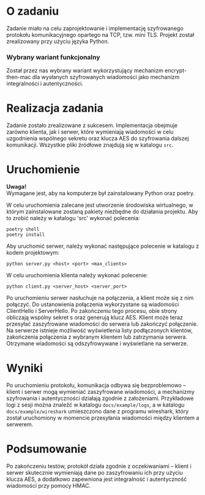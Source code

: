# O zadaniu  
Zadanie miało na celu zaprojektowanie i implementację szyfrowanego protokołu komunikacyjnego opartego na TCP, tzw. mini TLS. Projekt został zrealizowany przy użyciu języka Python.
### Wybrany wariant funkcjonalny
Został przez nas wybrany wariant wykorzystujący mechanizm encrypt-then-mac dla wysłanych szyfrowanych wiadomości jako mechanizm integralności i autentyczności.

# Realizacja zadania  
Zadanie zostało zrealizowane z sukcesem. Implementacja obejmuje zarówno klienta, jak i serwer, które wymieniają wiadomości w celu uzgodnienia wspólnego sekretu oraz klucza AES do szyfrowania dalszej komunikacji. Wszystkie pliki źródłowe znajdują się w katalogu `src`.  

# Uruchomienie  

**Uwaga!**   
Wymagane jest, aby na komputerze był zainstalowany Python oraz poetry.      

W celu uruchomienia zalecane jest utworzenie środowiska wirtualnego, w którym zainstalowane zostaną pakiety niezbędne do działania projektu. Aby to zrobić należy w katalogu 'src' wykonać polecenia:

```
poetry shell
poetry install
```

Aby uruchomić serwer, należy wykonać następujące polecenie w katalogu z kodem projektowym:   
```
python server.py <host> <port> <max_clients>
```

W celu uruchomienia klienta należy wykonać polecenie:   
```
python client.py <server_host> <server_port>
```   
Po uruchomieniu serwer nasłuchuje na połączenia, a klient może się z nim połączyć. Do ustanowienia połączenia wykorzystane są wiadomości ClientHello i ServerHello. Po zakończeniu tego procesu, obie strony obliczają wspólny sekret s oraz generują klucz AES. Klient może teraz przesyłać zaszyfrowane wiadomości do serwera lub zakończyć połączenie. Na serwerze istnieje możliwość wyświetlenia listy podłączonych klientów, zakończenia połączenia z wybranym klientem lub zatrzymania serwera. Otrzymane wiadomości są odszyfrowywane i wyświetlane na serwerze.

# Wyniki  
Po uruchomieniu protokołu, komunikacja odbywa się bezproblemowo – klient i serwer mogą wymieniać zaszyfrowane wiadomości, a mechanizmy szyfrowania i autentyczności działają zgodnie z założeniami. Przykładowe logi z sesji można znaleźć w katalogu `docs/example/logs`, a w katalogu `docs/example/wireshark` umieszczono dane z programu wireshark, który został uruchomiony w momencie przesyłania wiadomości między klientem a serwerem. 

# Podsumowanie  
Po zakończeniu testów, protokół działa zgodnie z oczekiwaniami – klient i serwer skutecznie wymieniają dane po zaszyfrowaniu ich przy użyciu klucza AES, a dodatkowo zapewniona jest integralność i autentyczność wiadomości przy pomocy HMAC.
